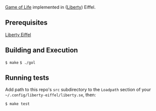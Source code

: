[Game of Life][gol] implemented in ([Liberty][liberty]) Eiffel.

## Prerequisites

[Liberty Eiffel][liberty]

## Building and Execution

`$ make`
`$ ./gol`

## Running tests

Add path to this repo's `src` subdirectory to the `Loadpath` section
of your `~/.config/liberty-eiffel/liberty.se`, then:

`$ make test`

[gol]: https://en.wikipedia.org/wiki/Conway%27s_Game_of_Life
[liberty]: http://www.liberty-eiffel.org/

